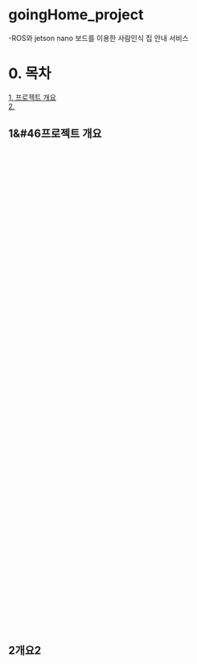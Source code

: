 # goingHome_project

-ROS와 jetson nano 보드를 이용한 사람인식 집 안내 서비스

# 0. 목차
[1. 프로젝트 개요](#1&#46-프로젝트-개요)<br/>
[2. ](#2개요2)


## 1&#46프로젝트 개요

<br/><br/><br/><br/><br/><br/><br/><br/>
<br/><br/><br/><br/><br/><br/><br/><br/>
<br/><br/><br/><br/><br/><br/><br/><br/>
<br/><br/><br/><br/><br/><br/><br/><br/>
<br/><br/><br/><br/><br/><br/><br/><br/>
<br/><br/><br/><br/><br/><br/><br/><br/>
<br/><br/><br/><br/><br/><br/><br/><br/>

## 2개요2
